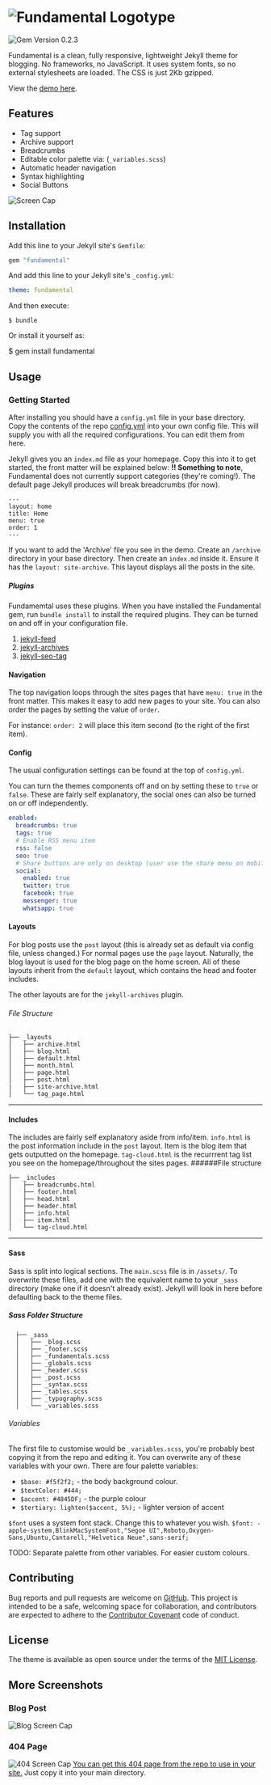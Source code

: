 # ![Fundamental Logotype](http://svgshare.com/i/2V8.svg)

![Gem Version 0.2.3](https://badge.fury.io/rb/fundamental.svg)

Fundamental is a clean, fully responsive, lightweight Jekyll theme for blogging. No frameworks, no JavaScript. It uses system fonts, so no external stylesheets are loaded. The CSS is just 2Kb gzipped.

View the [demo here](http://theomjones.com/fundamental).

## Features

- Tag support
- Archive support
- Breadcrumbs
- Editable color palette via: (`_variables.scss`)
- Automatic header navigation
- Syntax highlighting
- Social Buttons


![Screen Cap](http://i.imgur.com/jTFtqri.png)


## Installation

Add this line to your Jekyll site's `Gemfile`:

```ruby
gem "fundamental"
```

And add this line to your Jekyll site's `_config.yml`:

```yaml
theme: fundamental
```

And then execute:

    $ bundle

Or install it yourself as:

   $ gem install fundamental

## Usage

### Getting Started

After installing you should have a `config.yml` file in your base directory. Copy the contents of the repo [config.yml](https://github.com/theomjones/fundamental/blob/master/_config.yml) into your own config file. This will supply you with all the required configurations. You can edit them from here.

Jekyll gives you an `index.md` file as your homepage. Copy this into it to get started, the front matter will be explained below:  **!! Something to note**, Fundamental does not currently support categories (they're coming!). The default page Jekyll produces will break breadcrumbs (for now).

	---
	layout: home
	title: Home
	menu: true
	order: 1
	---

If you want to add the 'Archive' file you see in the demo. Create an `/archive` directory in your base directory. Then create an `index.md` inside it. Ensure it has the `layout: site-archive`. This layout displays all the posts in the site.

##### Plugins
Fundamemtal uses these plugins. When you have installed the Fundamental gem, run `bundle install` to install the required plugins. They can be turned on and off in your configuration file.

1. [jekyll-feed](https://github.com/jekyll/jekyll-feed)
2. [jekyll-archives](https://github.com/jekyll/jekyll-archives)
3. [jekyll-seo-tag](https://github.com/jekyll/jekyll-seo-tag)

#### Navigation
The top navigation loops through the sites pages that have `menu: true` in the front matter. This makes it easy to add new pages to your site. You can also order the pages by setting the value of `order`.

For instance: `order: 2` will place this item second (to the right of the first item).

#### Config
The usual configuration settings can be found at the top of `config.yml`.

You can turn the themes components off and on by setting these to `true` or `false`. These are fairly self explanatory, the social ones can also be turned on or off independently.

```yaml
enabled:
  breadcrumbs: true
  tags: true
  # Enable RSS menu item
  rss: false
  seo: true
  # Share buttons are only on desktop (user use the share menu on mobile).
  social:
    enabled: true
    twitter: true
    facebook: true
    messenger: true
    whatsapp: true
```

#### Layouts
For blog posts use the `post` layout (this is already set as default via config file, unless changed.) For normal pages use the `page` layout. Naturally, the blog layout is used for the blog page on the home screen. All of these layouts inherit from the `default` layout, which contains the head and footer includes.

The other layouts are for the `jekyll-archives` plugin.

###### File Structure

	├── _layouts
	│   ├── archive.html
	│   ├── blog.html
	│   ├── default.html
	│   ├── month.html
	│   ├── page.html
	│   ├── post.html
	|   ├── site-archive.html
	│   └── tag_page.html


---

#### Includes
The includes are fairly self explanatory aside from info/item. `info.html` is the post information include in the `post` layout. Item is the blog item that gets outputted on the homepage. `tag-cloud.html` is the recurrrent tag list you see on the homepage/throughout the sites pages.
######File structure


	├── _includes
	│   ├── breadcrumbs.html
	│   ├── footer.html
	│   ├── head.html
	│   ├── header.html
	│   ├── info.html
	│   ├── item.html
	│   └── tag-cloud.html


---


#### Sass
Sass is split into logical sections. The `main.scss` file is in `/assets/`.
To overwrite these files, add one with the equivalent name to your `_sass` directory (make one if it doesn't already exist). Jekyll will look in here before defaulting back to the theme files.

##### Sass Folder Structure

	  ├── _sass
	  │   ├── _blog.scss
	  │   ├── _footer.scss
	  │   ├── _fundamentals.scss
	  │   ├── _globals.scss
	  │   ├── _header.scss
	  │   ├── _post.scss
	  │   ├── _syntax.scss
	  │   ├── _tables.scss
	  │   ├── _typography.scss
	  │   └── _variables.scss

###### Variables

The first file to customise would be `_variables.scss`, you're probably best copying it from the repo and editing it. You can overwrite any of these variables with your own. There are four palette variables:

- `$base: #f5f2f2;` - the body background colour.
- `$textColor: #444;`
- `$accent: #4845DF;` - the purple colour
- `$tertiary: lighten($accent, 5%);` - lighter version of accent

`$font` uses a system font stack. Change this to whatever you wish.
`$font: -apple-system,BlinkMacSystemFont,"Segoe UI",Roboto,Oxygen-Sans,Ubuntu,Cantarell,"Helvetica Neue",sans-serif;`

TODO: Separate palette from other variables. For easier custom colours.

## Contributing

Bug reports and pull requests are welcome on [GitHub](https://github.com/theomjones/fundamental). This project is intended to be a safe, welcoming space for collaboration, and contributors are expected to adhere to the [Contributor Covenant](http://contributor-covenant.org) code of conduct.

## License

The theme is available as open source under the terms of the [MIT License](https://opensource.org/licenses/MIT).

## More Screenshots
### Blog Post
![Blog Screen Cap](http://i.imgur.com/39WA9LJ.png)

### 404 Page
![404 Screen Cap](http://i.imgur.com/G68JKgd.png)
[You can get this 404 page from the repo to use in your site.](https://github.com/theomjones/fundamental/blob/master/404.html) Just copy it into your main directory.
